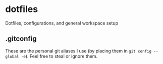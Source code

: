 # dotfiles
Dotfiles, configurations, and general workspace setup

## .gitconfig
These are the personal git aliases I use (by placing them in `git config --global -e`). Feel free to steal or ignore them.
